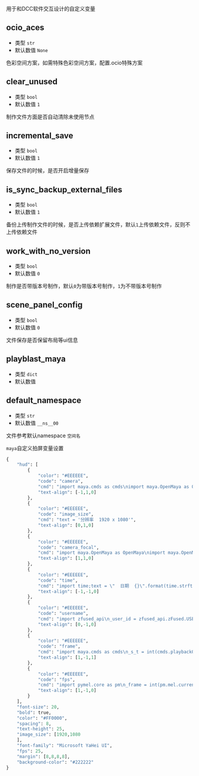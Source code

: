 用于和DCC软件交互设计的自定义变量

## ocio_aces
- 类型 `str`
- 默认数值 `None`

色彩空间方案，如需特殊色彩空间方案，配置.ocio特殊方案

## clear_unused
- 类型 `bool`
- 默认数值 `1`

制作文件方面是否自动清除未使用节点

## incremental_save
- 类型 `bool`
- 默认数值 `1`

保存文件的时候，是否开启增量保存

## is_sync_backup_external_files
- 类型 `bool`
- 默认数值 `1`

备份上传制作文件的时候，是否上传依赖扩展文件，默认`1`上传依赖文件，反则不上传依赖文件

## work_with_no_version
- 类型 `bool`
- 默认数值 `0`

制作是否带版本号制作，默认`0`为带版本号制作，`1`为不带版本号制作

## scene_panel_config
- 类型 `bool`
- 默认数值 `0`

文件保存是否保留布局等ui信息

## playblast_maya
- 类型 `dict`
- 默认数值 

## default_namespace
- 类型 `str`
- 默认数值 `__ns__00`
  
文件参考默认namespace `空间名`

`maya`自定义拍屏变量设置
```python
{
    "hud": [
        {
            "color": "#EEEEEE",
            "code": "camera",
            "cmd": "import maya.cmds as cmds\nimport maya.OpenMaya as OpenMaya\nimport maya.OpenMayaUI as OpenMayaUI\nview = OpenMayaUI.M3dView.active3dView()\ncamDag = OpenMaya.MDagPath()\nview.getCamera(camDag)\ncameraname =camDag.fullPathName().split('|')[-2]\ntext =u\"  相机  {}\".format(cameraname)\n",
            "text-align": [-1,1,0]
        },
        {
            "color": "#EEEEEE",
            "code": "image_size",
            "cmd": "text = '分辨率  1920 x 1080'",
            "text-align": [0,1,0]
        },
        {
            "color": "#EEEEEE",
            "code": "camera_focal",
            "cmd": "import maya.OpenMaya as OpenMaya\nimport maya.OpenMayaUI as OpenMayaUI\nview = OpenMayaUI.M3dView.active3dView()\ncamDag = OpenMaya.MDagPath()\nview.getCamera(camDag)\ncurrent_cam = camDag.fullPathName().split('|')[-1]\nfocal_length = cmds.getAttr(\"{}.focalLength\".format(current_cam))\ntext =u\"焦距  {:.2f}\".format(focal_length)  \n",
            "text-align": [1,1,0]
        },
        {
            "color": "#EEEEEE",
            "code": "time",
            "cmd": "import time;text = \"  日期  {}\".format(time.strftime('%Y/%m/%d', time.localtime()))",
            "text-align": [-1,-1,0]
        },
        {
            "color": "#EEEEEE",
            "code": "username",
            "cmd": "import zfused_api\n_user_id = zfused_api.zFused.USER_ID\n_user_handle = zfused_api.user.User(_user_id)\ntext = \"制作者  {}\".format(_user_handle.profile[\"NameEn\"])",
            "text-align": [0,-1,0]
        },
        {
            "color": "#EEEEEE",
            "code": "frame",
            "cmd": "import maya.cmds as cmds\n_s_t = int(cmds.playbackOptions(q = True, min = True))\n_e_t = int(cmds.playbackOptions(q = True, max = True))\n# _format = '%0' + str(len(str(_e_t))) + 'd'\n# _c_t = _format%int(cmds.currentTime(q = True))\n_c_t = int(cmds.currentTime(q = True))\ntext = u'帧数  %s|%s-%s'%(_c_t,_s_t,_e_t)  ",
            "text-align": [1,-1,1]
        },
        {
            "color": "#EEEEEE",
            "code": "fps",
            "cmd": "import pymel.core as pm\n_frame = int(pm.mel.currentTimeUnitToFPS())\ntext = \"帧率  %s\"%str(_frame)\n_s_t = int(cmds.playbackOptions(q = True, min = True))\n_e_t = int(cmds.playbackOptions(q = True, max = True))\n_c_t = int(cmds.currentTime(q = True))\ncontent_text = '帧数  %s|%s-%s'%(_c_t,_s_t,_e_t)  \n",
            "text-align": [1,-1,0]
        }
    ],
    "font-size": 20,
    "bold": true,
    "color": "#FF0000",
    "spacing": 8,
    "text-height": 25,
    "image_size": [1920,1080
    ],
    "font-family": "Microsoft YaHei UI",
    "fps": 25,
    "margin": [8,8,8,8],
    "background-color": "#222222"
}
```